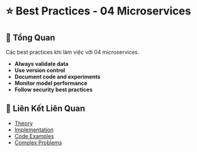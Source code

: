 # ⭐ Best Practices - 04 Microservices

## 🎯 Tổng Quan

Các best practices khi làm việc với 04 microservices.

- **Always validate data**
- **Use version control**
- **Document code and experiments**
- **Monitor model performance**
- **Follow security best practices**

## 🔗 Liên Kết Liên Quan

- [Theory](./THEORY_04_microservices.md)
- [Implementation](./IMPLEMENTATION_04_microservices.md)
- [Code Examples](./CODE_EXAMPLES_04_microservices.md)
- [Complex Problems](./COMPLEX_PROBLEMS.md)
